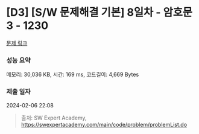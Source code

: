 # [D3] [S/W 문제해결 기본] 8일차 - 암호문3 - 1230 

[문제 링크](https://swexpertacademy.com/main/code/problem/problemDetail.do?contestProbId=AV14zIwqAHwCFAYD) 

### 성능 요약

메모리: 30,036 KB, 시간: 169 ms, 코드길이: 4,669 Bytes

### 제출 일자

2024-02-06 22:08



> 출처: SW Expert Academy, https://swexpertacademy.com/main/code/problem/problemList.do